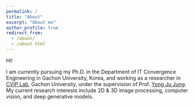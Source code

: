```yaml
---
permalink: /
title: "About"
excerpt: "About me"
author_profile: true
redirect_from:
  - /about/
  - /about.html
---
```

Hi!

I am currently pursuing my Ph.D. in the Department of IT Convergence Engineering in Gachon University, Korea, and working as a researcher in [CVIP Lab](https://sites.google.com/site/gachoncvip/home), Gachon University, under the supervision of Prof. [Yong Ju Jung](https://sites.google.com/site/coolyjjung/).
My current research interests include 2D & 3D image processing, computer vision, and deep generative models.
